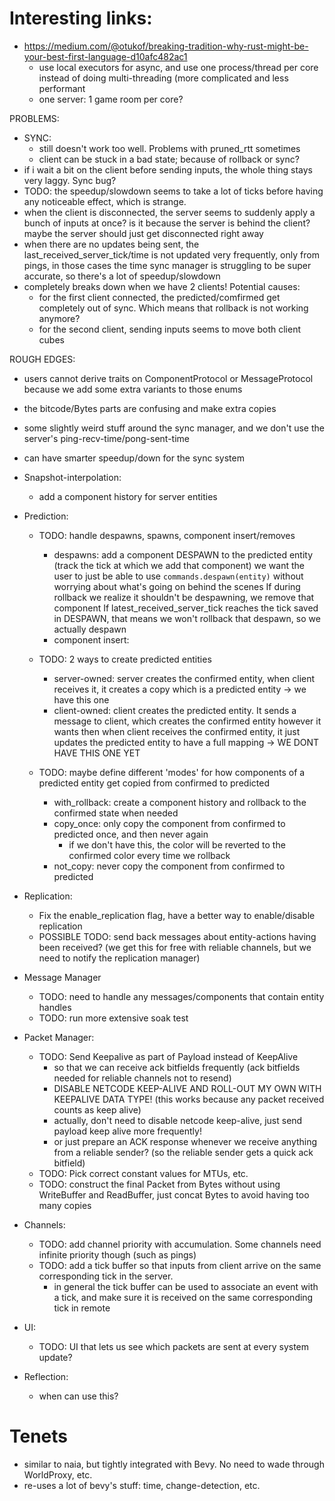 # Interesting links:

* https://medium.com/@otukof/breaking-tradition-why-rust-might-be-your-best-first-language-d10afc482ac1
  - use local executors for async, and use one process/thread per core instead of doing multi-threading (more complicated and less performant
  - one server: 1 game room per core?

PROBLEMS:
- SYNC:
  - still doesn't work too well. Problems with pruned_rtt sometimes
  - client can be stuck in a bad state; because of rollback or sync?
- if i wait a bit on the client before sending inputs, the whole thing stays very laggy. Sync bug?
- TODO: the speedup/slowdown seems to take a lot of ticks before having any noticeable effect, which is strange.
- when the client is disconnected, the server seems to suddenly apply a bunch of inputs at once? is it because the server is behind the client?
  maybe the server should just get disconnected right away
- when there are no updates being sent, the last_received_server_tick/time is not updated very frequently, only from pings,
  in those cases the time sync manager is struggling to be super accurate, so there's a lot of speedup/slowdown
- completely breaks down when we have 2 clients! Potential causes:
  - for the first client connected, the predicted/comfirmed get completely out of sync. Which means that rollback is not working anymore?
  - for the second client, sending inputs seems to move both client cubes


ROUGH EDGES:
- users cannot derive traits on ComponentProtocol or MessageProtocol because we add some extra variants to those enums
- the bitcode/Bytes parts are confusing and make extra copies
- some slightly weird stuff around the sync manager, and we don't use the server's ping-recv-time/pong-sent-time
- can have smarter speedup/down for the sync system

- Snapshot-interpolation:
  - add a component history for server entities

- Prediction:
  - TODO: handle despawns, spawns, component insert/removes
    - despawns: add a component DESPAWN to the predicted entity (track the tick at which we add that component)
      we want the user to just be able to use `commands.despawn(entity)` without worrying about what's going on behind the scenes
      If during rollback we realize it shouldn't be despawning, we remove that component
      If latest_received_server_tick reaches the tick saved in DESPAWN, that means we won't rollback that despawn, so we actually despawn
    - component insert: 
      
  - TODO: 2 ways to create predicted entities
    - server-owned: server creates the confirmed entity, when client receives it, it creates a copy which is a predicted entity -> we have this one
    - client-owned: client creates the predicted entity. It sends a message to client, which creates the confirmed entity however it wants
      then when client receives the confirmed entity, it just updates the predicted entity to have a full mapping -> WE DONT HAVE THIS ONE YET
     
  - TODO: maybe define different 'modes' for how components of a predicted entity get copied from confirmed to predicted
    - with_rollback: create a component history and rollback to the confirmed state when needed
    - copy_once: only copy the component from confirmed to predicted once, and then never again
      - if we don't have this, the color will be reverted to the confirmed color every time we rollback
    - not_copy: never copy the component from confirmed to predicted

- Replication:
  - Fix the enable_replication flag, have a better way to enable/disable replication
  - POSSIBLE TODO: send back messages about entity-actions having been received? (we get this for free with reliable channels, but we need to notify the replication manager)

- Message Manager
  - TODO: need to handle any messages/components that contain entity handles
  - TODO: run more extensive soak test


- Packet Manager:
  - TODO: Send Keepalive as part of Payload instead of KeepAlive
    - so that we can receive ack bitfields frequently (ack bitfields needed for reliable channels not to resend)
    - DISABLE NETCODE KEEP-ALIVE AND ROLL-OUT MY OWN WITH KEEPALIVE DATA TYPE! (this works because any packet received counts as keep alive)
    - actually, don't need to disable netcode keep-alive, just send payload keep alive more frequently!
    - or just prepare an ACK response whenever we receive anything from a reliable sender? (so the reliable sender gets a quick ack bitfield)
  - TODO: Pick correct constant values for MTUs, etc.
  - TODO: construct the final Packet from Bytes without using WriteBuffer and ReadBuffer, just concat Bytes to avoid having too many copies

- Channels:
  - TODO: add channel priority with accumulation. Some channels need infinite priority though (such as pings)
  - TODO: add a tick buffer so that inputs from client arrive on the same corresponding tick in the server.
    - in general the tick buffer can be used to associate an event with a tick, and make sure it is received on the same corresponding tick in remote

- UI:
  - TODO: UI that lets us see which packets are sent at every system update?

- Reflection: 
  - when can use this?


# Tenets

* similar to naia, but tightly integrated with Bevy. No need to wade through WorldProxy, etc.
* re-uses a lot of bevy's stuff: time, change-detection, etc.